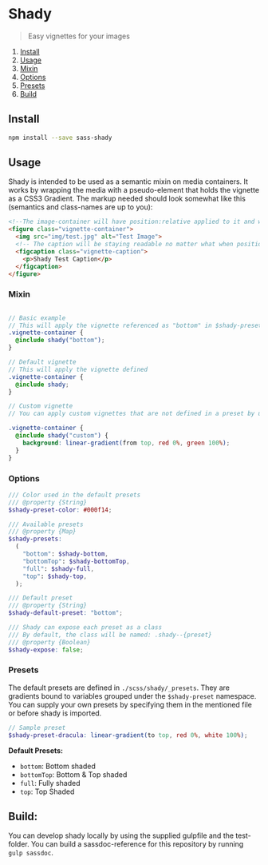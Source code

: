 # Shady

> Easy vignettes for your images

 1. [Install](https://github.com/felics/shady#install)
 2. [Usage](https://github.com/felics/shady#usage)
   1. [Mixin](https://github.com/felics/shady#mixin)
   2. [Options](https://github.com/felics/shady#options)
   3. [Presets](https://github.com/felics/shady#presets)
 3. [Build](https://github.com/felics/shady#build)

## Install

``` bash
npm install --save sass-shady
```

## Usage

Shady is intended to be used as a semantic mixin on media containers. It works by wrapping the media with a pseudo-element that holds the vignette as a CSS3 Gradient. The markup needed should look somewhat like this (semantics and class-names are up to you):

```html
<!--The image-container will have position:relative applied to it and work as an achor for vignette-->
<figure class="vignette-container">
  <img src="img/test.jpg" alt="Test Image">
  <!-- The caption will be staying readable no matter what when positioned ontop of the vignette-->
  <figcaption class="vignette-caption">
    <p>Shady Test Caption</p>
  </figcaption>
</figure>
```

### Mixin

```scss

// Basic example
// This will apply the vignette referenced as "bottom" in $shady-presets
.vignette-container {
  @include shady("bottom");
}

// Default vignette
// This will apply the vignette defined
.vignette-container {
  @include shady;
}

// Custom vignette
// You can apply custom vignettes that are not defined in a preset by using a content-block

.vignette-container {
  @include shady("custom") {
    background: linear-gradient(from top, red 0%, green 100%);
  }
}
```

### Options

```scss
/// Color used in the default presets
/// @property {String}
$shady-preset-color: #000f14;

/// Available presets
/// @property {Map}
$shady-presets:
  (
    "bottom": $shady-bottom,
    "bottomTop": $shady-bottomTop,
    "full": $shady-full,
    "top": $shady-top,
  );

/// Default preset
/// @property {String}
$shady-default-preset: "bottom";

/// Shady can expose each preset as a class
/// By default, the class will be named: .shady--{preset}
/// @property {Boolean}
$shady-expose: false;
```
### Presets

The default presets are defined in `./scss/shady/_presets`. They are gradients bound to variables grouped under the `$shady-preset` namespace. You can supply your own presets by specifying them in the mentioned file or before shady is imported.

```scss
// Sample preset
$shady-preset-dracula: linear-gradient(to top, red 0%, white 100%);
```

**Default Presets:**

 - `bottom`: Bottom shaded
 - `bottomTop`: Bottom & Top shaded
 - `full`: Fully shaded
 - `top`: Top Shaded

## Build:

You can develop shady locally by using the supplied gulpfile and the test-folder. You can build a sassdoc-reference for this repository by running `gulp sassdoc`.
